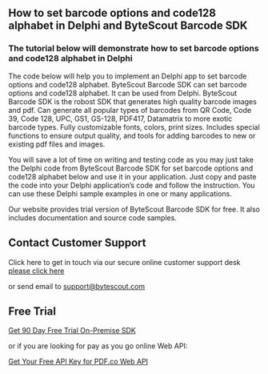 ## How to set barcode options and code128 alphabet in Delphi and ByteScout Barcode SDK

### The tutorial below will demonstrate how to set barcode options and code128 alphabet in Delphi

The code below will help you to implement an Delphi app to set barcode options and code128 alphabet. ByteScout Barcode SDK can set barcode options and code128 alphabet. It can be used from Delphi. ByteScout Barcode SDK is the robost SDK that generates high quality barcode images and pdf. Can generate all popular types of barcodes from QR Code, Code 39, Code 128, UPC, GS1, GS-128, PDF417, Datamatrix to more exotic barcode types. Fully customizable fonts, colors, print sizes. Includes special functions to ensure output quality, and tools for adding barcodes to new or existing pdf files and images.

You will save a lot of time on writing and testing code as you may just take the Delphi code from ByteScout Barcode SDK for set barcode options and code128 alphabet below and use it in your application. Just copy and paste the code into your Delphi application’s code and follow the instruction. You can use these Delphi sample examples in one or many applications.

Our website provides trial version of ByteScout Barcode SDK for free. It also includes documentation and source code samples.

## Contact Customer Support

Click here to get in touch via our secure online customer support desk [please click here](https://bytescout.zendesk.com/hc/en-us/requests/new?subject=ByteScout%20Barcode%20SDK%20Question)

or send email to [support@bytescout.com](mailto:support@bytescout.com?subject=ByteScout%20Barcode%20SDK%20Question) 

## Free Trial

[Get 90 Day Free Trial On-Premise SDK](https://bytescout.com/download/web-installer?utm_source=github-readme)

or if you are looking for pay as you go online Web API:

[Get Your Free API Key for PDF.co Web API](https://pdf.co/documentation/api?utm_source=github-readme)